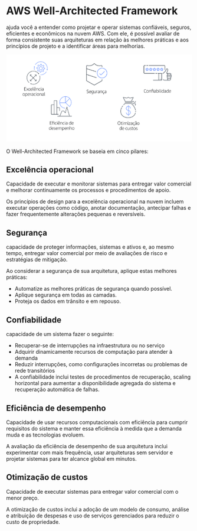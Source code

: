 # AWS Well-Architected Framework

ajuda você a entender como projetar e operar sistemas confiáveis, seguros, eficientes e econômicos na nuvem AWS. Com ele, é possível avaliar de forma consistente suas arquiteturas em relação às melhores práticas e aos princípios de projeto e a identificar áreas para melhorias.

![Well-Architected](../../../_images/AWS-Cloud-Practitioner-Essentials/Modulo10/well.png)

O Well-Architected Framework se baseia em cinco pilares: 

## Excelência operacional
Capacidade de executar e monitorar sistemas para entregar valor comercial e melhorar continuamente os processos e procedimentos de apoio.

Os princípios de design para a excelência operacional na nuvem incluem executar operações como código, anotar documentação, antecipar falhas e fazer frequentemente alterações pequenas e reversíveis.

## Segurança
capacidade de proteger informações, sistemas e ativos e, ao mesmo tempo, entregar valor comercial por meio de avaliações de risco e estratégias de mitigação.

Ao considerar a segurança de sua arquitetura, aplique estas melhores práticas:

- Automatize as melhores práticas de segurança quando possível.
- Aplique segurança em todas as camadas.
- Proteja os dados em trânsito e em repouso.

## Confiabilidade
capacidade de um sistema fazer o seguinte:

- Recuperar-se de interrupções na infraestrutura ou no serviço
- Adquirir dinamicamente recursos de computação para atender à demanda
- Reduzir interrupções, como configurações incorretas ou problemas de rede transitórios
- A confiabilidade inclui testes de procedimentos de recuperação, scaling horizontal para aumentar a disponibilidade agregada do sistema e recuperação automática de falhas.

## Eficiência de desempenho
Capacidade de usar recursos computacionais com eficiência para cumprir requisitos do sistema e manter essa eficiência à medida que a demanda muda e as tecnologias evoluem.

A avaliação da eficiência de desempenho de sua arquitetura inclui experimentar com mais frequência, usar arquiteturas sem servidor e projetar sistemas para ter alcance global em minutos.

## Otimização de custos
Capacidade de executar sistemas para entregar valor comercial com o menor preço.

A otimização de custos inclui a adoção de um modelo de consumo, análise e atribuição de despesas e uso de serviços gerenciados para reduzir o custo de propriedade.